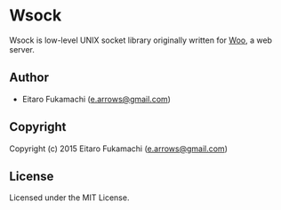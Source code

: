 # Wsock

Wsock is low-level UNIX socket library originally written for [Woo](https://github.com/fukamachi/woo), a web server.

## Author

* Eitaro Fukamachi (e.arrows@gmail.com)

## Copyright

Copyright (c) 2015 Eitaro Fukamachi (e.arrows@gmail.com)

## License

Licensed under the MIT License.
